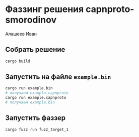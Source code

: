 # Фаззинг решения capnproto-smorodinov

Алашеев Иван

## Собрать решение

```bash
cargo build
```

## Запустить на файле `example.bin`

```bash
cargo run example.bin
# получаем example.capnproto
cargo run example.capnproto
# получаем example.bin
```

## Запустить фаззер

```bash
cargo fuzz run fuzz_target_1
```
